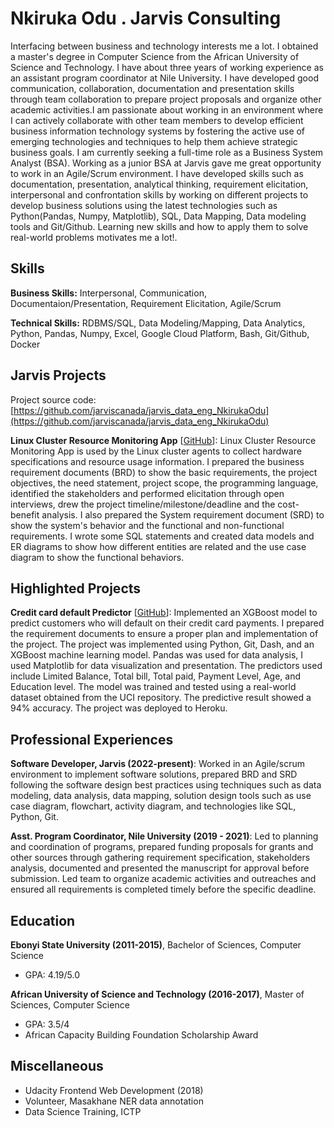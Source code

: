 # Nkiruka Odu . Jarvis Consulting

Interfacing between business and technology interests me a lot. I obtained a master's degree in Computer Science from the African University of Science and Technology. I have about three years of working experience as an assistant program coordinator at Nile University. I have developed good communication, collaboration, documentation and presentation skills through team collaboration to prepare project proposals and organize other academic activities.I am passionate about working in an environment where I can actively collaborate with other team members to develop efficient business information technology systems by fostering the active use of emerging technologies and techniques to help them achieve strategic business goals. I  am currently seeking a full-time role as a Business System Analyst (BSA). Working as a junior BSA at Jarvis gave me great opportunity to work in an Agile/Scrum environment. I have developed skills such as documentation, presentation, analytical thinking, requirement elicitation, interpersonal and confrontation skills by working on different projects to develop business solutions using the latest technologies such as Python(Pandas, Numpy, Matplotlib), SQL, Data Mapping, Data modeling tools and Git/Github. Learning new skills and how to apply them to solve real-world problems motivates me a lot!.

## Skills

**Business Skills:** Interpersonal, Communication, Documentaion/Presentation, Requirement Elicitation, Agile/Scrum

**Technical Skills:** RDBMS/SQL, Data Modeling/Mapping, Data Analytics, Python, Pandas, Numpy, Excel, Google Cloud Platform, Bash, Git/Github, Docker

## Jarvis Projects

Project source code: [https://github.com/jarviscanada/jarvis_data_eng_NkirukaOdu](https://github.com/jarviscanada/jarvis_data_eng_NkirukaOdu)


**Linux Cluster Resource Monitoring App** [[GitHub](https://github.com/jarviscanada/jarvis_data_eng_NkirukaOdu/tree/master/linux_sql)]: Linux Cluster Resource Monitoring App is used by the Linux cluster agents to collect hardware specifications and resource usage information. I prepared the business requirement documents (BRD) to show the basic requirements, the project objectives, the need statement, project scope, the programming language, identified the stakeholders and performed elicitation through open interviews, drew the project timeline/milestone/deadline and the cost-benefit analysis. I also prepared the System requirement document (SRD) to show the system's behavior and the functional and non-functional requirements. I wrote some SQL statements and created data models and ER diagrams to show how different entities are related and the use case diagram to show the functional behaviors.


## Highlighted Projects
**Credit card default Predictor** [[GitHub](https://github.com/write2nk/Unit2-example)]: Implemented an XGBoost model to predict customers who will default on their credit card payments. I prepared the requirement documents to ensure a proper plan and implementation of the project. The project was implemented using Python, Git, Dash, and an XGBoost machine learning model. Pandas was used for data analysis, I used Matplotlib for data visualization and presentation.  The predictors used include Limited Balance, Total bill, Total paid, Payment Level, Age, and Education level. The model was trained and tested using a real-world dataset obtained from the UCI repository. The predictive result showed a 94% accuracy. The project was deployed to Heroku.


## Professional Experiences

**Software Developer, Jarvis (2022-present)**: Worked in an Agile/scrum environment to implement software solutions, prepared BRD and SRD following the software design best practices using techniques such as data modeling, data analysis, data mapping, solution design tools such as use case diagram, flowchart, activity diagram, and technologies like SQL, Python, Git.

**Asst. Program Coordinator, Nile University (2019 - 2021)**: Led to planning and coordination of programs, prepared funding proposals for grants and other sources through gathering requirement specification, stakeholders analysis, documented and presented the manuscript for approval before submission. Led team to organize academic activities and outreaches and ensured all requirements is completed timely before the specific deadline.


## Education
**Ebonyi State University (2011-2015)**, Bachelor of Sciences, Computer Science
- GPA: 4.19/5.0

**African University of Science and Technology (2016-2017)**, Master of Sciences, Computer Science
- GPA: 3.5/4
- African Capacity Building Foundation Scholarship Award


## Miscellaneous
- Udacity Frontend Web Development (2018)
- Volunteer, Masakhane NER data annotation
- Data Science Training, ICTP